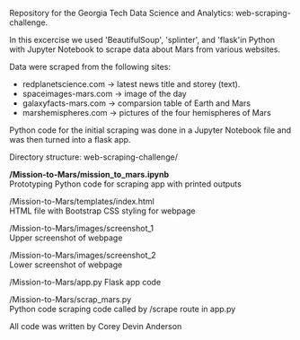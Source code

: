 Repository for the Georgia Tech Data Science and Analytics: web-scraping-challenge.

In this excercise we used 'BeautifulSoup', 'splinter', and 'flask'in Python with Jupyter Notebook to scrape data about Mars from various websites.

Data were scraped from the following sites:
  
  * redplanetscience.com  -> latest news title and storey (text).
  * spaceimages-mars.com -> image of the day
  * galaxyfacts-mars.com -> comparsion table of Earth and Mars
  * marshemispheres.com -> pictures of the four hemispheres of Mars

Python code for the initial scraping was done in a Jupyter Notebook file and was then turned into a flask app.

Directory structure: web-scraping-challenge/

<strong>/Mission-to-Mars/mission_to_mars.ipynb</strong>   
Prototyping Python code for scraping app with printed outputs

/Mission-to-Mars/templates/index.html     
HTML file with Bootstrap CSS styling for webpage

/Mission-to-Mars/images/screenshot_1  
Upper screenshot of webpage

/Mission-to-Mars/images/screenshot_2  
Lower screenshot of webpage

/Mission-to-Mars/app.py 
Flask app code

/Mission-to-Mars/scrap_mars.py  
Python code scraping code called by /scrape route in app.py 

All code was written by Corey Devin Anderson
